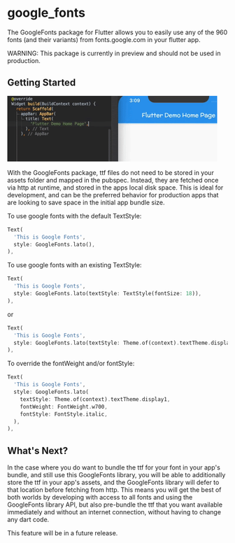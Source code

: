 # google_fonts

The GoogleFonts package for Flutter allows you to easily use any of the 960 fonts
(and their variants) from fonts.google.com in your flutter app.

WARNING: This package is currently in preview and should not be used in production.

## Getting Started

![](main.gif)

With the GoogleFonts package, ttf files do not need to be stored in your assets folder and mapped in
the pubspec. Instead, they are fetched once via http at runtime, and stored in the apps local disk
space. This is ideal for development, and can be the preferred behavior for production apps that
are looking to save space in the initial app bundle size.

To use google fonts with the default TextStyle:

```dart
Text(
  'This is Google Fonts',
  style: GoogleFonts.lato(),
),
```

To use google fonts with an existing TextStyle:

```dart
Text(
  'This is Google Fonts',
  style: GoogleFonts.lato(textStyle: TextStyle(fontSize: 18)),
),
```

or

```dart
Text(
  'This is Google Fonts',
  style: GoogleFonts.lato(textStyle: Theme.of(context).textTheme.display1),
),
```

To override the fontWeight and/or fontStyle:

```dart
Text(
  'This is Google Fonts',
  style: GoogleFonts.lato(
    textStyle: Theme.of(context).textTheme.display1,
    fontWeight: FontWeight.w700,
    fontStyle: FontStyle.italic,
  ),
),
```

## What's Next?

In the case where you do want to bundle the ttf for your font in your app's bundle, and still use
this GoogleFonts library, you will be able to additionally store the ttf in your app's assets, and
the GoogleFonts library will defer to that location before fetching from http. This means you will
get the best of both worlds by developing with access to all fonts and using the GoogleFonts library
API, but also pre-bundle the ttf that you want available immediately and without an internet
connection, without having to change any dart code.

This feature will be in a future release.
